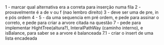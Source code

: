 1 - marcar qual alternativa era a correta para inserção numa fila
2 - provavelmente é a de v ou f (nao lembro direito)
3 - deve ser uma de pre, in e pós ordem
4 - 
5 - da uma sequencia em pré ordem, e pede para assinar o correto, e pede para criar a arvore citada na questão
7 - pede para implementar HightTree(altura?), InteralPathWay (caminho interno), e isBalance, para saber se a arvore é balanceada
7.1 - criar o insert de uma lista encadeada
